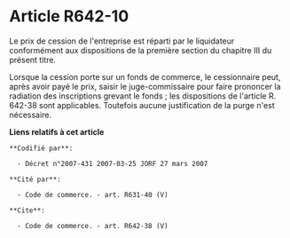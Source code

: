 # Article R642-10

Le prix de cession de l'entreprise est réparti par le liquidateur conformément aux dispositions de la première section du
chapitre III du présent titre.

Lorsque la cession porte sur un fonds de commerce, le cessionnaire peut, après avoir payé le prix, saisir le juge-commissaire
pour faire prononcer la radiation des inscriptions grevant le fonds ; les dispositions de l'article R. 642-38 sont
applicables. Toutefois aucune justification de la purge n'est nécessaire.

**Liens relatifs à cet article**

	**Codifié par**:

	  - Décret n°2007-431 2007-03-25 JORF 27 mars 2007

	**Cité par**:

	  - Code de commerce. - art. R631-40 (V)

	**Cite**:

	  - Code de commerce. - art. R642-38 (V)
